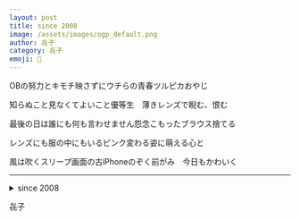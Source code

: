 ```yaml
---
layout: post
title: since 2008
image: /assets/images/ogp_default.png
author: 㐂子
category: 㐂子
emoji: 🍑
---
```


<div class="tanka-area"><div class="tanka">
<p>OBの努力とキモチ映さずにウチらの青春ツルピカおやじ</p>

<p>知らぬこと見なくてよいこと優等生　薄きレンズで睨む、恨む</p>

<p>最後の日は誰にも何も言わせません怨念こもったブラウス捨てる</p>

<p>レンズにも服の中にもいるピンク変わる姿に萌える心と</p>

<p>風は吹くスリープ画面の古iPhoneのぞく前がみ　今日もかわいく</p>

</div></div>

---

<details><summary>since 2008</summary>
OBの努力とキモチ映さずにウチらの青春ツルピカおやじ<br />
知らぬこと見なくてよいこと 優等生　薄きレンズで睨む、恨む<br />
最後の日は誰にも何も言わせません怨念こもったブラウス捨てる<br />
レンズにも服の中にもいるピンク変わる姿に萌える心と<br />
風は吹くスリープ画面の古iPhoneのぞく前がみ　今日もかわいく<br />
<br />

</details>

㐂子
